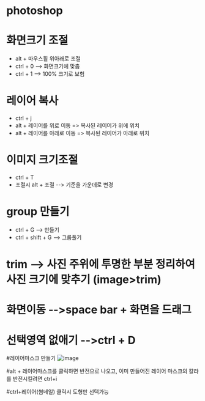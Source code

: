 # photoshop

# 화면크기 조절
- alt + 마우스휠 위아래로 조절
- ctrl + 0 --> 화면크기에 맞춤
- ctrl + 1 --> 100% 크기로 보험

# 레이어 복사
- ctrl + j
- alt + 레이어를 위로 이동 => 복사된 레이어가 위에 위치
- alt + 레이어를 아래로 이동 => 복사된 레이어가 아래로 위치

# 이미지 크기조절
- ctrl + T
- 조절시 alt + 조절 --> 기준을 가운데로 변경

# group 만들기
- ctrl + G --> 만들기
- ctrl + shift + G --> 그룹풀기

# trim --> 사진 주위에 투명한 부분 정리하여 사진 크기에 맞추기 (image>trim)

# 화면이동 -->space bar + 화면을 드래그

# 선택영역 없애기 -->ctrl + D

#레이어마스크 만들기
![image](https://github.com/yunshinhee/basic/assets/145514638/628dd5da-de16-44d5-86b9-c1376ec58cf2)

#alt + 레이어마스크를 클릭하면 반전으로 나오고,
이미 만들어진 레이어 마스크의 칼라를 반전시킬려면 ctrl+i

#ctrl+레이어(썸네일) 클릭시 도형만 선택가능 
